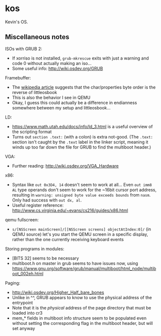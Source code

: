 # kos

Kevin's OS.

## Miscellaneous notes

ISOs with GRUB 2:

* If xorriso is not installed, `grub-mkrescue` exits with just a warning and code 0 without actually making an iso...
* Some useful info: http://wiki.osdev.org/GRUB

Framebuffer:

* The [wikipedia article](https://en.wikipedia.org/wiki/VGA-compatible_text_mode#Text_buffer) suggests that the char/properties byte order is the reverse of littleosbook
* This is also the behavior I see in QEMU
* Okay, I guess this could actually be a difference in endianness somewhere between my setup and littleosbook...

LD:

* https://www.math.utah.edu/docs/info/ld_3.html is a useful overview of the scripting format
* Turns out `section .text:` (with a colon) is extra not-good. (The `.text:` section isn't caught by the `.text` label in the linker script, meaning it winds up too far down the file for GRUB to find the multiboot header.)

VGA:

* Further reading: http://wiki.osdev.org/VGA_Hardware


x86:
* Syntax like `out 0x3D4, 14` doesn't seem to work at all... Even `out imm8 AL` type operands don't seem to work for the ~16bit cursor port address, resulting in `warning: unsigned byte value exceeds bounds` from `nasm`. Only had success with `out dx, al`.
* Useful register reference: http://www.cs.virginia.edu/~evans/cs216/guides/x86.html

qemu fullscreen:
* `s/[NSScreen mainScreen]/[[NSScreen screens] objectAtIndex:0]/` (in QEMU source) let's you start the QEMU screen in a specific display, rather than the one currently receiving keyboard events

Storing programs in modules:
* [BITS 32] seems to be necessary
* multiboot.h on master in grub seems to have issues now, using https://www.gnu.org/software/grub/manual/multiboot/html_node/multiboot_002eh.html

Paging:
* http://wiki.osdev.org/Higher_Half_bare_bones
* Unlike in ^^, GRUB appears to know to use the physical address of the entrypoint
* Note that it is the _physical_ address of the page directory that must be loaded into cr3
* mem_* fields in multiboot info structure seem to be populated even without setting the corresponding flag in the multiboot header, but will set anyway
